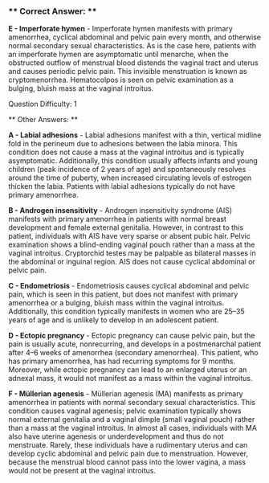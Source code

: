 ### ** Correct Answer: **

**E - Imperforate hymen** - Imperforate hymen manifests with primary amenorrhea, cyclical abdominal and pelvic pain every month, and otherwise normal secondary sexual characteristics. As is the case here, patients with an imperforate hymen are asymptomatic until menarche, when the obstructed outflow of menstrual blood distends the vaginal tract and uterus and causes periodic pelvic pain. This invisible menstruation is known as cryptomenorrhea. Hematocolpos is seen on pelvic examination as a bulging, bluish mass at the vaginal introitus.

Question Difficulty: 1

** Other Answers: **

**A - Labial adhesions** - Labial adhesions manifest with a thin, vertical midline fold in the perineum due to adhesions between the labia minora. This condition does not cause a mass at the vaginal introitus and is typically asymptomatic. Additionally, this condition usually affects infants and young children (peak incidence of 2 years of age) and spontaneously resolves around the time of puberty, when increased circulating levels of estrogen thicken the labia. Patients with labial adhesions typically do not have primary amenorrhea.

**B - Androgen insensitivity** - Androgen insensitivity syndrome (AIS) manifests with primary amenorrhea in patients with normal breast development and female external genitalia. However, in contrast to this patient, individuals with AIS have very sparse or absent pubic hair. Pelvic examination shows a blind-ending vaginal pouch rather than a mass at the vaginal introitus. Cryptorchid testes may be palpable as bilateral masses in the abdominal or inguinal region. AIS does not cause cyclical abdominal or pelvic pain.

**C - Endometriosis** - Endometriosis causes cyclical abdominal and pelvic pain, which is seen in this patient, but does not manifest with primary amenorrhea or a bulging, bluish mass within the vaginal introitus. Additionally, this condition typically manifests in women who are 25–35 years of age and is unlikely to develop in an adolescent patient.

**D - Ectopic pregnancy** - Ectopic pregnancy can cause pelvic pain, but the pain is usually acute, nonrecurring, and develops in a postmenarchal patient after 4–6 weeks of amenorrhea (secondary amenorrhea). This patient, who has primary amenorrhea, has had recurring symptoms for 9 months. Moreover, while ectopic pregnancy can lead to an enlarged uterus or an adnexal mass, it would not manifest as a mass within the vaginal introitus.

**F - Müllerian agenesis** - Müllerian agenesis (MA) manifests as primary amenorrhea in patients with normal secondary sexual characteristics. This condition causes vaginal agenesis; pelvic examination typically shows normal external genitalia and a vaginal dimple (small vaginal pouch) rather than a mass at the vaginal introitus. In almost all cases, individuals with MA also have uterine agenesis or underdevelopment and thus do not menstruate. Rarely, these individuals have a rudimentary uterus and can develop cyclic abdominal and pelvic pain due to menstruation. However, because the menstrual blood cannot pass into the lower vagina, a mass would not be present at the vaginal introitus.

